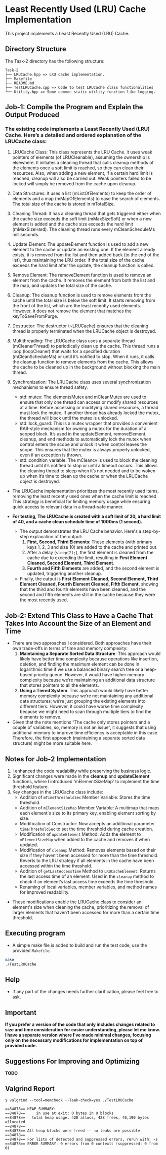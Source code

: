 # Least Recently Used (LRU) Cache Implementation

This project implements a Least Recently Used (LRU) Cache.

## Directory Structure

The Task-2 directory has the following structure:
```
Task-2
├── LRUCache.hpp => LRU cache implementation.
├── Makefile
├── README.md
├── TestLRUCache.cpp => Code to test LRUCache class functionalities
└── Utility.hpp => Some common static utility function like logging.
```
## Job-1: Compile the Program and Explain the Output Produced

### The existing code implements a Least Recently Used (LRU) Cache. Here’s a detailed and ordered explanation of the LRUCache class:

1. LRUCache Class: This class represents the LRU Cache. It uses weak pointers of elements (of LRUCleanable), assuming the ownership is elsewhere. It initiates a cleaning thread that calls cleanup methods of the elements once a soft limit is reached, so they can clean their resources. Also, when adding a new element, if a certain hard limit is reached, cleanup will also be carried out. Weak pointers failed to be locked will simply be removed from the cache upon cleanup.

2. Data Structures: It uses a list (mListOfElements) to keep the order of elements and a map (mMapOfElements) to ease the search of elements. The total size of the cache is stored in mTotalSize.

3. Cleaning Thread: It has a cleaning thread that gets triggered either when the cache size exceeds the soft limit (mMaxSizeSoft) or when a new element is added and the cache size exceeds the hard limit (mMaxSizeHard). The cleaning thread runs every mCleanScheduleMs milliseconds.

4. Update Element: The updateElement function is used to add a new element to the cache or update an existing one. If the element already exists, it is removed from the list and then added back (to the end of the list), thus maintaining the LRU order. If the total size of the cache exceeds the hard limit after the update, the cleanup function is called.

5. Remove Element: The removeElement function is used to remove an element from the cache. It removes the element from both the list and the map, and updates the total size of the cache.

6. Cleanup: The cleanup function is used to remove elements from the cache until the total size is below the soft limit. It starts removing from the front of the list, which are the least recently used elements. However, it does not remove the element that matches the keyToSaveFromPurge.

7. Destructor: The destructor (~LRUCache) ensures that the cleaning thread is properly terminated when the LRUCache object is destroyed.

8. Multithreading: The LRUCache class uses a separate thread (mCleanerThread) to periodically clean up the cache. This thread runs a loop (loopCleaner) that waits for a specified duration (mCleanScheduleMs) or until it’s notified to stop. When it runs, it calls the cleanup function to remove elements from the cache. This allows the cache to be cleaned up in the background without blocking the main thread.

9. Synchronization: The LRUCache class uses several synchronization mechanisms to ensure thread safety.
    - std::mutex: The elementsMutex and mCleanMutex are used to ensure that only one thread can access or modify shared resources at a time. Before accessing or modifying shared resources, a thread must lock the mutex. If another thread has already locked the mutex, the thread will block until the mutex is unlocked.
    - std::lock_guard: This is a mutex wrapper that provides a convenient RAII-style mechanism for owning a mutex for the duration of a scoped block. It’s used in the updateElement, removeElement, cleanup, and end methods to automatically lock the mutex when control enters the scope and unlock it when control leaves the scope. This ensures that the mutex is always properly unlocked, even if an exception is thrown.
    - std::condition_variable: The mCleancv is used to block the cleaning thread until it’s notified to stop or until a timeout occurs. This allows the cleaning thread to sleep when it’s not needed and to be woken up when it’s time to clean up the cache or when the LRUCache object is destroyed.

* The LRUCache implementation prioritizes the most recently used items, removing the least recently used ones when the cache limit is reached. This strategy is beneficial for limiting memory usage while ensuring quick access to relevant data in a thread-safe manner.

* **For testing, The LRUCache is created with a soft limit of 20, a hard limit of 40, and a cache clean schedule time of 1000ms (1 second).**
    - The output demonstrates the LRU Cache behavior. Here's a step-by-step explanation of the output:
        1. **First, Second, Third Elements**: These elements (with primary keys 1, 2, 3 and size 10) are added to the cache and printed out.
        2. After a delay (`sleep(2);`), the first element is cleaned from the cache due to exceeding the limit, resulting in **First Element Cleaned, Second Element, Third Element**.
        3. **Fourth and Fifth Elements** are added, and the second element is updated, triggering another cleanup.
    - Finally, the output is **First Element Cleaned, Second Element, Third Element Cleaned, Fourth Element Cleaned, Fifth Element**, showing that the third and fourth elements have been cleaned, and the second and fifth elements are still in the cache because they were the most recently used.

## Job-2: Extend This Class to Have a Cache That Takes Into Account the Size of an Element and Time

* There are two approaches I considered. Both approaches have their own trade-offs in terms of time and memory complexity:
    1. **Maintaining a Separate Sorted Data Structure**: This approach would likely have better time complexity because operations like insertion, deletion, and finding the maximum element can be done in logarithmic time if we use a balanced binary search tree or a heap-based priority queue. However, it would have higher memory complexity because we’re maintaining an additional data structure that stores pointers to all the elements.
    2. **Using a Tiered System**: This approach would likely have better memory complexity because we’re not maintaining any additional data structures; we’re just grouping the existing elements into different tiers. However, it could have worse time complexity because we might need to scan through multiple tiers to find the elements to remove.
* Given that the note mentions “The cache only stores pointers and a couple of variables, so, memory is not an issue”, it suggests that using additional memory to improve time efficiency is acceptable in this case. Therefore, the first approach (maintaining a separate sorted data structure) might be more suitable here.

## Notes for Job-2 Implementation
1. I enhanced the code readability while preserving the business logic.
2. Significant changes were made in the **cleanup** and **updateElement** functions, where I introduced 'mElementSizeMap' to implement the time threshold feature.
3. Key changes in the LRUCache class include:
    - Addition of `mTimeThresholdSec` Member Variable: Stores the time threshold.
    - Addition of `mElementSizeMap` Member Variable: A multimap that maps each element's size to its primary key, enabling element sorting by size.
    - Modification of Constructor: Now accepts an additional parameter `timeThresholdSec` to set the time threshold during cache creation.
    - Modification of `updateElement` Method: Adds the element to `mElementSizeMap` when added to the cache and removes it when updated.
    - Modification of `cleanup` Method: Removes elements based on their size if they haven’t been accessed for more than the time threshold. Reverts to the LRU strategy if all elements in the cache have been accessed within the time threshold.
    - Addition of `getLastAccessTime` Method to `LRUCacheElement`: Returns the last access time of an element. Used in the `cleanup` method to check if an element’s last access time exceeds the time threshold.
    - Renaming of local variables, member variables, and method names for improved readability.

* These modifications enable the LRUCache class to consider an element's size when cleaning the cache, prioritizing the removal of larger elements that haven’t been accessed for more than a certain time threshold.


## Executing program
* A simple make file is added to build and run the test code, use the provided `Makefile`.

```bash
make
./TestLRUCache
```

## Help
* If any part of the changes needs further clarification, please feel free to ask.

## Important
**If you prefer a version of the code that only includes changes related to size and time consideration for easier understanding, please let me know. I have a separate version where I've made minimal changes, focusing only on the necessary modifications for implementation on top of provided code.**

## Suggestions For Improving and Optimizing
**TODO**

## Valgrind Report
```
$ valgrind --tool=memcheck --leak-check=yes ./TestLRUCache

==84878== HEAP SUMMARY:
==84878==     in use at exit: 0 bytes in 0 blocks
==84878==   total heap usage: 428 allocs, 428 frees, 40,190 bytes allocated
==84878== 
==84878== All heap blocks were freed -- no leaks are possible
==84878== 
==84878== For lists of detected and suppressed errors, rerun with: -s
==84878== ERROR SUMMARY: 0 errors from 0 contexts (suppressed: 0 from 0)
```
